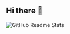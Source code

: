 ## Hi there 👋

![GitHub Readme Stats](https://github-readme-stats.vercel.app/api/pin?username=nberlette&bg_color=30,e96443,904e95&title_color=fff&text_color=fff&show_icons=true&count_private=true)

<!--
**nberlette/nberlette** is a ✨ _special_ ✨ repository because its `README.md` (this file) appears on your GitHub profile.

Here are some ideas to get you started:

- 🔭 I’m currently working on ...
- 🌱 I’m currently learning ...
- 👯 I’m looking to collaborate on ...
- 🤔 I’m looking for help with ...
- 💬 Ask me about ...
- 📫 How to reach me: ...
- 😄 Pronouns: ...
- ⚡ Fun fact: ...
-->
